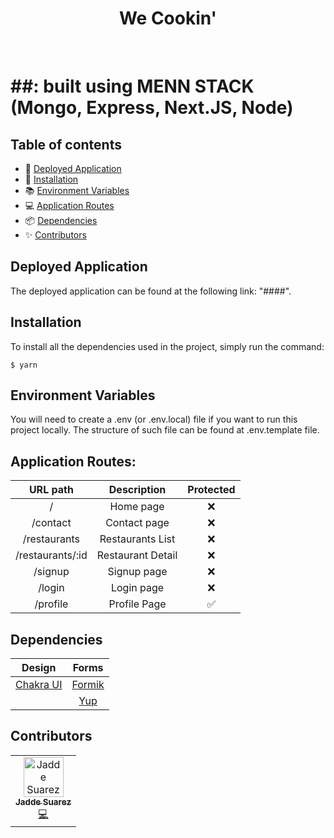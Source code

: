 <h1 align="center">We Cookin'</h1>
<br />

# ##: built using MENN STACK (Mongo, Express, Next.JS, Node)

## Table of contents

- 🚀 [Deployed Application](#deployed-application)
- 📖 [Installation](#installation)
- 📚 [Environment Variables](#environment-variables)
- 💻 [Application Routes](#application-routes)
- 📦 [Dependencies](#dependencies)
- ✨ [Contributors](#contributors)

## Deployed Application

The deployed application can be found at the following link: "####".

## Installation

To install all the dependencies used in the project, simply run the command:

```
$ yarn
```

## Environment Variables

You will need to create a .env (or .env.local) file if you want to run this project locally. The structure of such file can be found at .env.template file.

## Application Routes:

|     URL path     |    Description    | Protected |
| :--------------: | :---------------: | :-------: |
|        /         |     Home page     |    ❌     |
|     /contact     |   Contact page    |    ❌     |
|   /restaurants   | Restaurants List  |    ❌     |
| /restaurants/:id | Restaurant Detail |    ❌     |
|     /signup      |    Signup page    |    ❌     |
|      /login      |    Login page     |    ❌     |
|     /profile     |   Profile Page    |    ✅     |

## Dependencies

|               Design                |                     Forms                      |
| :---------------------------------: | :--------------------------------------------: |
| [Chakra UI](https://chakra-ui.com/) | [Formik](https://www.npmjs.com/package/formik) |
|                                     |    [Yup](https://www.npmjs.com/package/yup)    |

## Contributors

<table>
  <tbody>
    <tr>
      <td align="center"><a href="https://github.com/jaddesuarez"><img src="https://avatars.githubusercontent.com/u/114647907?v=4" width="64px;" alt="Jadde Suarez"/><br /><sub><b>Jadde Suarez</b></sub></a><br /><a href="https://www.linkedin.com/in/jaddesuarez/" title="Code">💻</a></td>
    </tr>
  </tbody>
</table>
